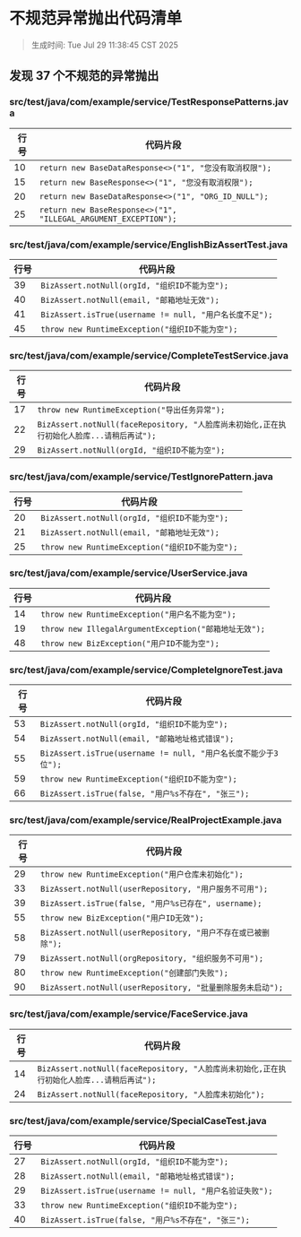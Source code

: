 # 不规范异常抛出代码清单

> 生成时间: Tue Jul 29 11:38:45 CST 2025

## 发现 37 个不规范的异常抛出

### src/test/java/com/example/service/TestResponsePatterns.java

| 行号 | 代码片段 |
|------|----------|
| 10 | `return new BaseDataResponse<>("1", "您没有取消权限");` |
| 15 | `return new BaseResponse<>("1", "您没有取消权限");` |
| 20 | `return new BaseDataResponse<>("1", "ORG_ID_NULL");` |
| 25 | `return new BaseResponse<>("1", "ILLEGAL_ARGUMENT_EXCEPTION");` |

### src/test/java/com/example/service/EnglishBizAssertTest.java

| 行号 | 代码片段 |
|------|----------|
| 39 | `BizAssert.notNull(orgId, "组织ID不能为空");` |
| 40 | `BizAssert.notNull(email, "邮箱地址无效");` |
| 41 | `BizAssert.isTrue(username != null, "用户名长度不足");` |
| 45 | `throw new RuntimeException("组织ID不能为空");` |

### src/test/java/com/example/service/CompleteTestService.java

| 行号 | 代码片段 |
|------|----------|
| 17 | `throw new RuntimeException("导出任务异常");` |
| 22 | `BizAssert.notNull(faceRepository, "人脸库尚未初始化,正在执行初始化人脸库...请稍后再试");` |
| 29 | `BizAssert.notNull(orgId, "组织ID不能为空");` |

### src/test/java/com/example/service/TestIgnorePattern.java

| 行号 | 代码片段 |
|------|----------|
| 20 | `BizAssert.notNull(orgId, "组织ID不能为空");` |
| 21 | `BizAssert.notNull(email, "邮箱地址无效");` |
| 25 | `throw new RuntimeException("组织ID不能为空");` |

### src/test/java/com/example/service/UserService.java

| 行号 | 代码片段 |
|------|----------|
| 14 | `throw new RuntimeException("用户名不能为空");` |
| 19 | `throw new IllegalArgumentException("邮箱地址无效");` |
| 48 | `throw new BizException("用户ID不能为空");` |

### src/test/java/com/example/service/CompleteIgnoreTest.java

| 行号 | 代码片段 |
|------|----------|
| 53 | `BizAssert.notNull(orgId, "组织ID不能为空");` |
| 54 | `BizAssert.notNull(email, "邮箱地址格式错误");` |
| 55 | `BizAssert.isTrue(username != null, "用户名长度不能少于3位");` |
| 59 | `throw new RuntimeException("组织ID不能为空");` |
| 66 | `BizAssert.isTrue(false, "用户%s不存在", "张三");` |

### src/test/java/com/example/service/RealProjectExample.java

| 行号 | 代码片段 |
|------|----------|
| 29 | `throw new RuntimeException("用户仓库未初始化");` |
| 33 | `BizAssert.notNull(userRepository, "用户服务不可用");` |
| 39 | `BizAssert.isTrue(false, "用户%s已存在", username);` |
| 55 | `throw new BizException("用户ID无效");` |
| 58 | `BizAssert.notNull(userRepository, "用户不存在或已被删除");` |
| 79 | `BizAssert.notNull(orgRepository, "组织服务不可用");` |
| 80 | `throw new RuntimeException("创建部门失败");` |
| 90 | `BizAssert.notNull(userRepository, "批量删除服务未启动");` |

### src/test/java/com/example/service/FaceService.java

| 行号 | 代码片段 |
|------|----------|
| 14 | `BizAssert.notNull(faceRepository, "人脸库尚未初始化,正在执行初始化人脸库...请稍后再试");` |
| 24 | `BizAssert.notNull(faceRepository, "人脸库未初始化");` |

### src/test/java/com/example/service/SpecialCaseTest.java

| 行号 | 代码片段 |
|------|----------|
| 27 | `BizAssert.notNull(orgId, "组织ID不能为空");` |
| 28 | `BizAssert.notNull(email, "邮箱地址格式错误");` |
| 29 | `BizAssert.isTrue(username != null, "用户名验证失败");` |
| 33 | `throw new RuntimeException("组织ID不能为空");` |
| 40 | `BizAssert.isTrue(false, "用户%s不存在", "张三");` |

